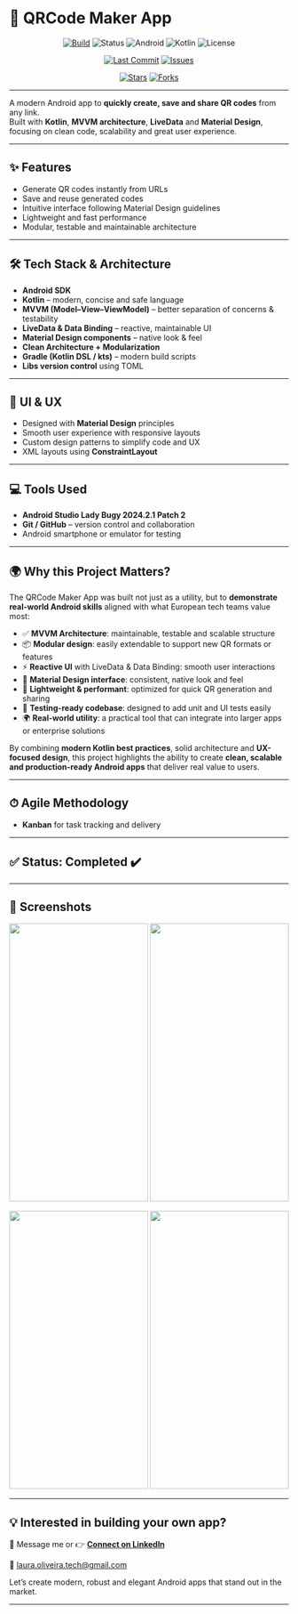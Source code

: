 # 📱 QRCode Maker App

<div align="center">
  
[![Build](https://img.shields.io/badge/build-passing-brightgreen.svg)](https://github.com/Laura-Oliveira/BBC-News/actions)
![Status](https://img.shields.io/badge/Status-Complete-brightgreen)
![Android](https://img.shields.io/badge/Android-OS-green?style=plastic&logo=android)
![Kotlin](https://img.shields.io/badge/Kotlin-1.7.0-purple?style=plastic&logo=kotlin)
![License](https://img.shields.io/badge/license-MIT-blue.svg?style=plastic)

</div>

<div align="center">
  
[![Last Commit](https://img.shields.io/github/last-commit/Laura-Oliveira/QRCode-Maker-App/main)](https://github.com/Laura-Oliveira/QRCode-Maker-App/commits/main)
[![Issues](https://img.shields.io/github/issues/Laura-Oliveira/QRCode-Maker-App)](https://github.com/Laura-Oliveira/QRCode-Maker-App/issues)

[![Stars](https://img.shields.io/github/stars/Laura-Oliveira/QRCode-Maker-App?style=social)](https://github.com/Laura-Oliveira/QRCode-Maker-App/stargazers)
[![Forks](https://img.shields.io/github/forks/Laura-Oliveira/QRCode-Maker-App?style=social)](https://github.com/Laura-Oliveira/QRCode-Maker-App/fork)

</div>

---

A modern Android app to **quickly create, save and share QR codes** from any link.  
Built with **Kotlin**, **MVVM architecture**, **LiveData** and **Material Design**, focusing on clean code, scalability and great user experience.

---

## ✨ **Features**
- Generate QR codes instantly from URLs
- Save and reuse generated codes
- Intuitive interface following Material Design guidelines
- Lightweight and fast performance
- Modular, testable and maintainable architecture

---

## 🛠 **Tech Stack & Architecture**
- **Android SDK**
- **Kotlin** – modern, concise and safe language
- **MVVM (Model–View–ViewModel)** – better separation of concerns & testability
- **LiveData & Data Binding** – reactive, maintainable UI
- **Material Design components** – native look & feel
- **Clean Architecture + Modularization**
- **Gradle (Kotlin DSL / kts)** – modern build scripts
- **Libs version control** using TOML

---

## 🎨 **UI & UX**
- Designed with **Material Design** principles
- Smooth user experience with responsive layouts
- Custom design patterns to simplify code and UX
- XML layouts using **ConstraintLayout**

---

## 💻 **Tools Used**
- **Android Studio Lady Bugy 2024.2.1 Patch 2**
- **Git / GitHub** – version control and collaboration
- Android smartphone or emulator for testing

---

## 🌍 **Why this Project Matters?**

The QRCode Maker App was built not just as a utility, but to **demonstrate real-world Android skills** aligned with what European tech teams value most:

- ✅ **MVVM Architecture**: maintainable, testable and scalable structure  
- 📦 **Modular design**: easily extendable to support new QR formats or features  
- ⚡ **Reactive UI** with LiveData & Data Binding: smooth user interactions  
- 🎨 **Material Design interface**: consistent, native look and feel  
- 🧩 **Lightweight & performant**: optimized for quick QR generation and sharing  
- 🧪 **Testing-ready codebase**: designed to add unit and UI tests easily  
- 🌍 **Real-world utility**: a practical tool that can integrate into larger apps or enterprise solutions  

By combining **modern Kotlin best practices**, solid architecture and **UX-focused design**, this project highlights the ability to create **clean, scalable and production-ready Android apps** that deliver real value to users.

---

## ⏱ **Agile Methodology**
- **Kanban** for task tracking and delivery

---

## ✅ Status: Completed ✔️

---

## 📸 **Screenshots**
<p align="center">
  <img src="./img/print_1.jpg" width="250" height="500"/>
  <img src="./img/print_2.jpg" width="250" height="500"/>
</p>
<p align="center">
  <img src="./img/qr-code.png" width="250" height="500"/>
  <img src="./img/michin_logo.jpeg" width="250" height="500"/>
</p>

---

## 💡 Interested in building your own app?
📩 Message me or 👉 [**Connect on LinkedIn**](https://www.linkedin.com/in/laura-oliveira-mobile/)

📩 laura.oliveira.tech@gmail.com

Let’s create modern, robust and elegant Android apps that stand out in the market.

---
